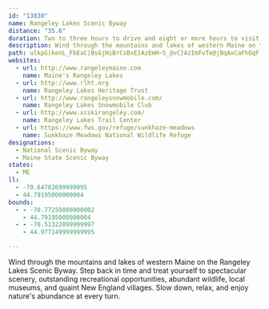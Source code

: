 ```yaml
---
id: "13830"
name: Rangeley Lakes Scenic Byway
distance: "35.6"
duration: Two to three hours to drive and eight or more hours to visit this byway
description: Wind through the mountains and lakes of western Maine on the Rangeley Lakes Scenic Byway. Step back in time and treat yourself to spectacular scenery, outstanding recreational opportunities, abundant wildlife, local museums, and quaint New England villages. Slow down, relax, and enjoy nature's abundance at every turn.
path: ulkpG|kenL_FbEaC|BsGjHiBrCsBxE}AzEmH~S_@vC}AzImFvTe@jBqAxCaFhGqF`M}@xAuBtCwBrDmFrHuFrGuAdCsCfG_C~BcClBsChBwB|C{@zBgBlIyBrFcBfFcFxKi@fBKlC?fBTrC`@zAp@dBfH~Oj@lBR`DCz@QbB]rA_AnBkKrOyAfBsA|@u@LqBJoGq@}BKmALu@\s@l@yExI}CfHYfBo@fHi@dCcAzBeApBsAlBmCxCmAfAgC`AqBPmCk@{@_@cB_B}IeRk@}@w@{@y@e@wAa@aDFkA^kEnDeGlHmDjHyArDc@`Bo@`F}@~AyBrC_A~@s@`@mK\sAEoBMaG_B_Ak@}@s@aDkDaBuA{YoOiAkAo@_AmBsEoA_Cy@gAsA{@yAEiTnGmE|@wECuAMsOaD{NqDeGkAaAAc@DcDx@mRfGqAl@y@p@y@nAiEpM}MjWkDlD_C`BcGdBacAvSsAHiCQsBs@iAy@mCkCyDgEgBaB_C}@gASoAG_a@@kAHsBr@sC`BkKfIcDfBkJ~C_Ad@wA`B{@jBm@`DEdDN`CnAbJH|A?rBUdDs@nBYh@}AfBuA`AsGjDy@n@aAxAaApCWzAQrBDlNOdBs@lFoD|SgDfKwCbIeAxBaFfH_E~E}DrCyQbGaCbAaB`AqGlFyAdBeGhJeB|BmItHeH|FiFpC}C~@}Dj@sB?yC_@}B_AmAy@{KyFqL_HoBa@yC?sBj@yAt@{GnEwExCsCbBm@Ti@PeAT}@LW@eAFe@F}ATwCXkDJcHdAoBf@aUhHmKbEeLrFaMzHwFnEgHxGyEnFqBlCcBlCiB~CkMfWcC|DyBhCsFvEuH~DdAuH?sCG_AsBuGmAkCyC{Do@_CIqAb@}HhDyd@LwES}E}@sEqF_NcE}HcFmIcBkD_@{A_@mCy@aK}@mScCqNqAgFiAqCo@gA_IgIyAsBcAsBoA_Ei@aEcBsXWmNPqj@JiC|AoRTyArBeHrA{Bx@_Ar@y@x@g@jN{G|@y@hBiCh@{Af@{Cx@kHzC{`@xAgOlEmRn@{DJmEQmH?iEJcD|Duf@BgDsBk]iB{QS}IBsYxCwv@bAcPh@mKf@ySRq_@X{HX_DPw@\aAbA}AtHuJtDmGl@c@d@QxVaF`D_@jMQpG?rEg@jNsCjMsBvT{H~E_CjD_ClEgCtFeAzCYvEeAjCgAdCeB~CgEzJoLpIyKtBuDxAmEdG}Vz@kCnAmCrScUlJwNj@_AX[nE}CrDuC~@u@pIcG`Cy@lEs@xC]`B?pAFhAXnN~ErEFtAGvBg@pHeClGkBh@G`FExDv@xQrHfFz@vJd@rB@~Cg@pFyAlEgD|B_D|FcK|CeDhGmDlBaBrByDbFoS`CkIbC}EnCyEl@sAnAsEZuCHsCYyGe@aFYsE?wDbA}S?kAEaDs@iLO{No@mGqEiSiA{FiCwOmGyn@iSmlAIeBEgDTmG~@mFlByGpI_ZrAkD`BkB|Ay@p@ShAKlADpCh@zDhAjE|BvAPz@QnAw@j@aA\sAFe@XoDTgAzAkCdB_A|B?nDz@vCJ`Cm@xB{BbE}Et@_B\kA~@}CbBoFrAsDpGeJb@_@x@e@nBm@|D_A|EUtAe@lAq@xLiJ|HkHdC{CdG{In@s@rB_B`GsCtAe@p@Al@FfAr@n@lAx@xHr@dB|@n@j@Jt@Gl@Yf@k@`@y@hCoIt@}CrA{Gr@yBnAaC|HoKrAeCh@sBZyB\{Fb@sC
websites:
  - url: http://www.rangeleymaine.com
    name: Maine's Rangeley Lakes
  - url: http://www.rlht.org
    name: Rangeley Lakes Heritage Trust
  - url: http://www.rangeleysnowmobile.com/
    name: Rangeley Lakes Snowmobile Club
  - url: http://www.xcskirangeley.com/
    name: Rangeley Lakes Trail Center
  - url: https://www.fws.gov/refuge/sunkhaze-meadows
    name: Sunkhaze Meadows National Wildlife Refuge
designations:
  - National Scenic Byway
  - Maine State Scenic Byway
states:
  - ME
ll:
  - -70.64782699999995
  - 44.79195000000004
bounds:
  - - -70.77259800000002
    - 44.79195000000004
  - - -70.51322899999997
    - 44.977149999999995

---
```


Wind through the mountains and lakes of western Maine on the Rangeley Lakes Scenic Byway. Step back in time and treat yourself to spectacular scenery, outstanding recreational opportunities, abundant wildlife, local museums, and quaint New England villages. Slow down, relax, and enjoy nature's abundance at every turn.
